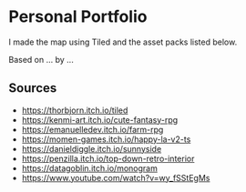 # Personal Portfolio

I made the map using Tiled and the asset packs listed below.

Based on ... by ...

## Sources

- <https://thorbjorn.itch.io/tiled>
- <https://kenmi-art.itch.io/cute-fantasy-rpg>
- <https://emanuelledev.itch.io/farm-rpg>
- <https://momen-games.itch.io/happy-la-v2-ts>
- <https://danieldiggle.itch.io/sunnyside>
- <https://penzilla.itch.io/top-down-retro-interior>
- <https://datagoblin.itch.io/monogram>
- <https://www.youtube.com/watch?v=wy_fSStEgMs>
